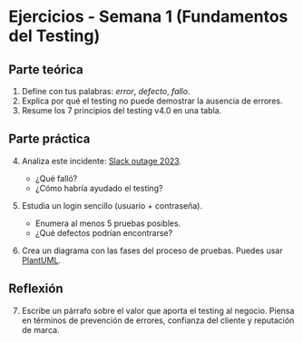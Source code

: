 # Ejercicios - Semana 1 (Fundamentos del Testing)

## Parte teórica

1. Define con tus palabras: *error*, *defecto*, *fallo*.
2. Explica por qué el testing no puede demostrar la ausencia de errores.
3. Resume los 7 principios del testing v4.0 en una tabla.

## Parte práctica

4. Analiza este incidente: [Slack outage 2023](https://status.slack.com/2023-01-04).  
   - ¿Qué falló?
   - ¿Cómo habría ayudado el testing?

5. Estudia un login sencillo (usuario + contraseña).  
   - Enumera al menos 5 pruebas posibles.
   - ¿Qué defectos podrían encontrarse?

6. Crea un diagrama con las fases del proceso de pruebas. Puedes usar [PlantUML](https://plantuml.com/markdown).

## Reflexión

7. Escribe un párrafo sobre el valor que aporta el testing al negocio. Piensa en términos de prevención de errores, confianza del cliente y reputación de marca.

